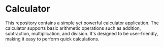 # Calculator
This repository contains a simple yet powerful calculator application. The calculator supports basic arithmetic operations such as addition, subtraction, multiplication, and division. It's designed to be user-friendly, making it easy to perform quick calculations.
